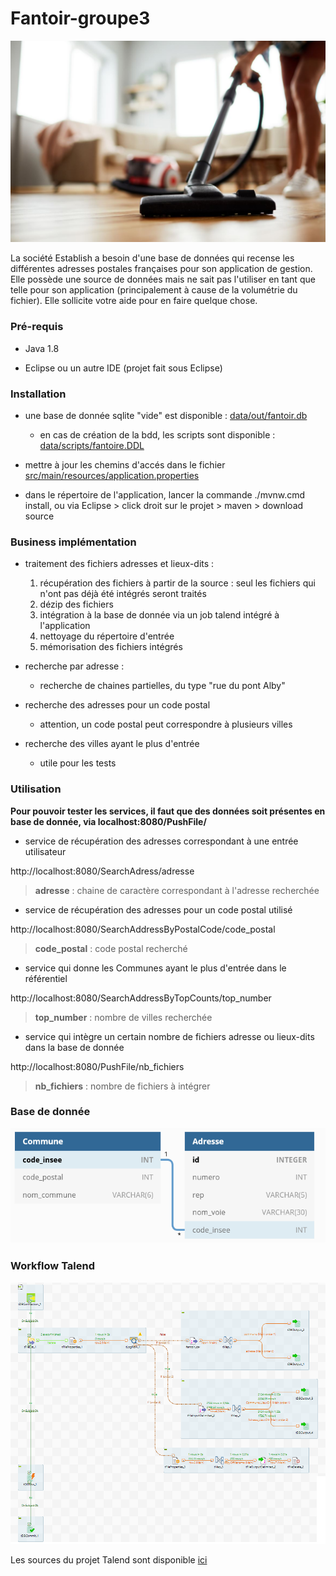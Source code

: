 # Fantoir-groupe3

![workflow](screenshots/brief_logo.jpeg)

La société Establish a besoin d'une base de données qui recense les différentes adresses postales françaises pour son application de gestion. Elle possède une source de données mais ne sait pas l'utiliser en tant que telle pour son application (principalement à cause de la volumétrie du fichier). Elle sollicite votre aide pour en faire quelque chose.


### Pré-requis

* Java 1.8

* Eclipse ou un autre IDE (projet fait sous Eclipse)


### Installation

* une base de donnée sqlite "vide" est disponible : [data/out/fantoir.db](Fantoir/data/out/fantoir.db)

  * en cas de création de la bdd, les scripts sont disponible : [data/scripts/fantoire.DDL](main/Fantoir/data/scripts/fantoire.DDL)

* mettre à jour les chemins d'accés dans le fichier [src/main/resources/application.properties](Fantoir/src/main/resources/application.properties)

* dans le répertoire de l'application, lancer la commande ./mvnw.cmd install, ou via Eclipse > click droit sur le projet > maven > download source


### Business implémentation

* traitement des fichiers adresses et lieux-dits : 
  1. récupération des fichiers à partir de la source : seul les fichiers qui n'ont pas déjà été intégrés seront traités
  2. dézip des fichiers
  3. intégration à la base de donnée via un job talend intégré à l'application
  4. nettoyage du répertoire d'entrée
  5. mémorisation des fichiers intégrés 

* recherche par adresse :
  * recherche de chaines partielles, du type "rue du pont Alby"
  
* recherche des adresses pour un code postal
  * attention, un code postal peut correspondre à plusieurs villes

* recherche des villes ayant le plus d'entrée
  * utile pour les tests


### Utilisation

**Pour pouvoir tester les services, il faut que des données soit présentes en base de donnée, via localhost:8080/PushFile/** 

* service de récupération des adresses correspondant à une entrée utilisateur

http://localhost:8080/SearchAdress/adresse

> **adresse** : chaine de caractère correspondant à l'adresse recherchée


* service de récupération des adresses pour un code postal utilisé

http://localhost:8080/SearchAddressByPostalCode/code_postal
> **code_postal** : code postal recherché


* service qui donne les Communes ayant le plus d'entrée dans le référentiel

http://localhost:8080/SearchAddressByTopCounts/top_number
> **top_number** : nombre de villes recherchée


* service qui intègre un certain nombre de fichiers adresse ou lieux-dits dans la base de donnée

http://localhost:8080/PushFile/nb_fichiers
> **nb_fichiers** : nombre de fichiers à intégrer


### Base de donnée

![bdd](screenshots/bdd_uml.png)



### Workflow Talend

![workflow](screenshots/talend_workflow.png)

Les sources du projet Talend sont disponible [ici](Fantoir/Talend_project)


